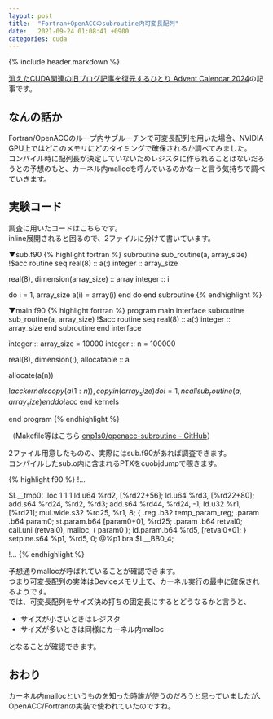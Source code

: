 ```yaml
---
layout: post
title:  "Fortran+OpenACCのsubroutine内可変長配列"
date:   2021-09-24 01:08:41 +0900
categories: cuda
---
```


{% include header.markdown %}

<a href="https://adventar.org/calendars/10896">消えたCUDA関連の旧ブログ記事を復元するひとり Advent Calendar 2024</a>の記事です。

<h2 id='a'>なんの話か</h2>
<p>
Fortran/OpenACCのループ内サブルーチンで可変長配列を用いた場合、NVIDIA GPU上ではどこのメモリにどのタイミングで確保されるか調べてみました。<br>
コンパイル時に配列長が決定していないためレジスタに作られることはないだろうとの予想のもと、カーネル内mallocを呼んでいるのかなーと言う気持ちで調べていきます。<br>
</p>

<h2>実験コード</h2>
<p>
調査に用いたコードはこちらです。<br>
inline展開されると困るので、2ファイルに分けて書いています。
</p>


▼sub.f90
{% highlight fortran %}
subroutine sub_routine(a, array_size)
  !$acc routine seq
  real(8) :: a(:)
  integer :: array_size

  real(8), dimension(array_size) :: array
  integer :: i

  do i = 1, array_size
    a(i) = array(i)
  end do
end subroutine
{% endhighlight %}

▼main.f90
{% highlight fortran %}
program main
  interface
    subroutine sub_routine(a, array_size)
      !$acc routine seq
      real(8) :: a(:)
      integer :: array_size
    end subroutine
  end interface


  integer :: array_size = 10000
  integer :: n = 100000

  real(8), dimension(:), allocatable :: a

  allocate(a(n))

  !$acc kernels copy(a(1:n)), copyin(array_size)
  do i = 1, n
  call sub_routine(a, array_size)
  enddo
  !$acc end kernels

end program
{% endhighlight %}


<p>
（Makefile等はこちら <a href='https://github.com/enp1s0/openacc-subroutine'>enp1s0/openacc-subroutine - GitHub</a>）
</p>
<p>
2ファイル用意したものの、実際にはsub.f90があれば調査できます。<br>
コンパイルしたsub.o内に含まれるPTXをcuobjdumpで覗きます。
</p>

{% highlight f90 %}
!...

$L__tmp0:
.loc	1 1 1
ld.u64 %rd2, [%rd22+56];
ld.u64 %rd3, [%rd22+80];
add.s64 %rd24, %rd2, %rd3;
add.s64 %rd44, %rd24, -1;
ld.u32 %r1, [%rd21];
mul.wide.s32 %rd25, %r1, 8;
{
	.reg .b32 temp_param_reg;
.param .b64 param0;
st.param.b64 [param0+0], %rd25;
.param .b64 retval0;
call.uni (retval0),
malloc,
(
param0
);
ld.param.b64 %rd5, [retval0+0];
}
	setp.ne.s64 %p1, %rd5, 0;
@%p1 bra $L__BB0_4;

!...
{% endhighlight %}

<p>
予想通りmallocが呼ばれていることが確認できます。<br>
つまり可変長配列の実体はDeviceメモリ上で、カーネル実行の最中に確保されるようです。<br>
では、可変長配列をサイズ決め打ちの固定長にするとどうなるかと言うと、
</p>
<ul>
  <li>サイズが小さいときはレジスタ</li>
  <li>サイズが多いときは同様にカーネル内malloc</li>
</ul>
<p>
となることが確認できます。
</p>

<h2 id='c'>おわり</h2>
<p>
カーネル内mallocというものを知った時誰が使うのだろうと思っていましたが、OpenACC/Fortranの実装で使われていたのですね。
